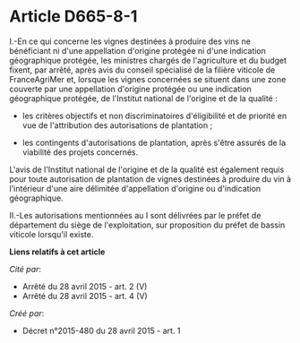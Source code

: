 # Article D665-8-1

I.-En ce qui concerne les vignes destinées à produire des vins ne bénéficiant ni d'une appellation d'origine protégée ni
d'une indication géographique protégée, les ministres chargés de l'agriculture et du budget fixent, par arrêté, après avis du
conseil spécialisé de la filière viticole de FranceAgriMer et, lorsque les vignes concernées se situent dans une zone
couverte par une appellation d'origine protégée ou une indication géographique protégée, de l'Institut national de l'origine
et de la qualité : 

- les critères objectifs et non discriminatoires d'éligibilité et de priorité en vue de l'attribution des autorisations de
plantation ; 

- les contingents d'autorisations de plantation, après s'être assurés de la viabilité des projets concernés. 

L'avis de l'Institut national de l'origine et de la qualité est également requis pour toute autorisation de plantation de
vignes destinées à produire du vin à l'intérieur d'une aire délimitée d'appellation d'origine ou d'indication géographique. 

II.-Les autorisations mentionnées au I sont délivrées par le préfet de département du siège de l'exploitation, sur
proposition du préfet de bassin viticole lorsqu'il existe.

**Liens relatifs à cet article**

_Cité par_:

  - Arrêté du 28 avril 2015 - art. 2 (V)
  - Arrêté du 28 avril 2015 - art. 4 (V)

_Créé par_:

  - Décret n°2015-480 du 28 avril 2015 - art. 1
